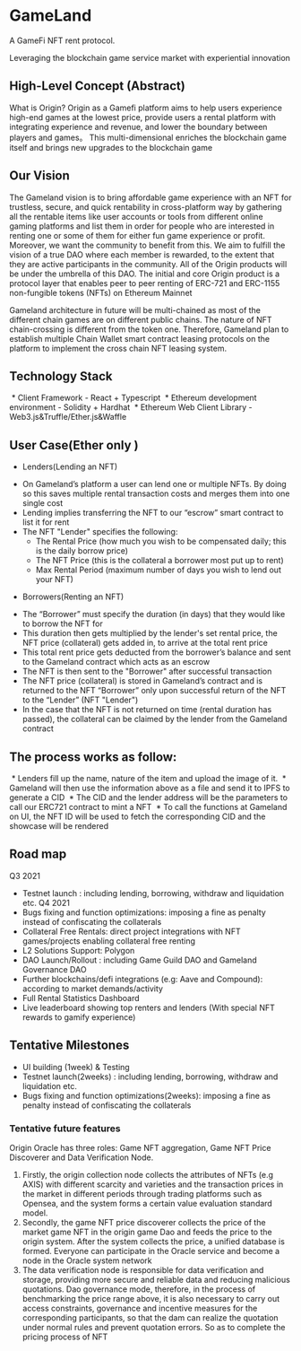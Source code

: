 # GameLand
A GameFi NFT rent protocol.

Leveraging the blockchain game service market with experiential innovation

## High-Level Concept (Abstract)
What is Origin?
Origin as a Gamefi platform aims to help users experience high-end games at the lowest price, provide users a rental platform with integrating experience and revenue, and lower the boundary between players and games。
This multi-dimensional enriches the blockchain game itself and brings new upgrades to the blockchain game


## Our Vision 
The Gameland vision is to bring affordable game experience with an NFT for trustless, secure, and quick rentability in cross-platform way by gathering all the rentable items like user accounts or tools from different online gaming platforms and list them in order for people who are interested in renting one or some of them for either fun game experience or profit. 
Moreover, we want the community to benefit from this. We aim to fulfill the vision of a true DAO where each member is rewarded, to the extent that they are active participants in the community. All of the Origin products will be under the umbrella of this DAO.
The initial and core Origin product is a protocol layer that enables peer to peer renting of ERC-721 and ERC-1155 non-fungible tokens (NFTs) on Ethereum Mainnet

Gameland architecture in future will be multi-chained as most of the different chain games are on different public chains.
The nature of NFT chain-crossing is different from the token one. Therefore, Gameland plan to establish multiple Chain Wallet smart contract leasing protocols on the platform to implement the cross chain NFT leasing system.


## Technology Stack
 *  Client Framework - React + Typescript 
 *  Ethereum development environment - Solidity + Hardhat
 *  Ethereum Web Client Library - Web3.js&Truffle/Ether.js&Waffle

## User Case(Ether only )
- Lenders(Lending an NFT)
* On Gameland’s platform a user can lend one or multiple NFTs. By doing so this saves multiple rental transaction costs and merges them into one single cost
* Lending implies transferring the NFT to our “escrow” smart contract to list it for rent
* The NFT "Lender" specifies the following:
    * The Rental Price (how much you wish to be compensated daily; this is the daily borrow price)
    * The NFT Price (this is the collateral a borrower most put up to rent)
    * Max Rental Period (maximum number of days you wish to lend out your NFT)

- Borrowers(Renting an NFT)
* The “Borrower” must specify the duration (in days) that they would like to borrow the NFT for
* This duration then gets multiplied by the lender's set rental price, the NFT price (collateral) gets added in, to arrive at the total rent price
* This total rent price gets deducted from the borrower’s balance and sent to the Gameland contract which acts as an escrow
* The NFT is then sent to the "Borrower" after successful transaction
* The NFT price (collateral) is stored in Gameland’s contract and is returned to the NFT “Borrower” only upon successful return of the NFT to the “Lender” (NFT "Lender")
* In the case that the NFT is not returned on time (rental duration has passed), the collateral can be claimed by the lender from the Gameland contract

## The process works as follow:
 *  Lenders fill up the name, nature of the item and upload the image of it.
 *  Gameland will then use the information above as a file and send it to IPFS to generate a CID
 *  The CID and the lender address will be the parameters to call our ERC721 contract to mint a NFT
 *  To call the functions at Gameland on UI, the NFT ID will be used to fetch the corresponding CID and the showcase will be rendered

## Road map 
Q3 2021
*  Testnet launch : including lending, borrowing, withdraw and liquidation etc.
Q4 2021
*  Bugs fixing and function optimizations: imposing a fine as penalty instead of confiscating the collaterals
*  Collateral Free Rentals: direct project integrations with NFT games/projects enabling collateral free renting
* L2 Solutions Support: Polygon
*  DAO Launch/Rollout : including Game Guild DAO and Gameland Governance DAO 
* Further blockchains/defi integrations (e.g: Aave and Compound):  according to market demands/activity
* Full Rental Statistics Dashboard
* Live leaderboard showing top renters and lenders (With special NFT rewards to gamify experience)

## Tentative Milestones
*  UI building (1week) & Testing
*  Testnet launch(2weeks) : including lending, borrowing, withdraw and liquidation etc. 
*  Bugs fixing and function optimizations(2weeks): imposing a fine as penalty instead of confiscating the collaterals

### Tentative future features
Origin Oracle has three roles: Game NFT aggregation, Game NFT Price Discoverer and Data Verification Node.
1. Firstly, the origin collection node collects the attributes of NFTs (e.g AXIS) with different scarcity and varieties and the transaction prices in the market in different periods through trading platforms such as Opensea, and the system forms a certain value evaluation standard model.
2. Secondly, the game NFT price discoverer collects the price of the market game NFT in the origin game Dao and feeds the price to the origin system. After the system collects the price, a unified database is formed. Everyone can participate in the Oracle service and become a node in the Oracle system network
3. The data verification node is responsible for data verification and storage, providing more secure and reliable data and reducing malicious quotations.
Dao governance mode, therefore, in the process of benchmarking the price range above, it is also necessary to carry out access constraints, governance and incentive measures for the corresponding participants, so that the dam can realize the quotation under normal rules and prevent quotation errors. So as to complete the pricing process of NFT